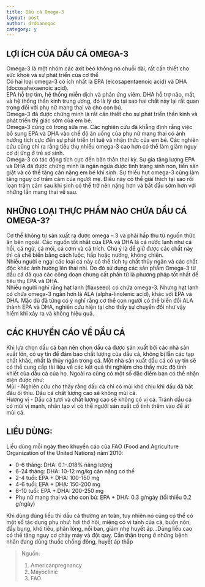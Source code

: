 ```yaml
---
title: Dầu cá Omega-3
layout: post
author: drdoanngoc
category: y
---
```


## LỢI ÍCH CỦA DẦU CÁ OMEGA-3

Omega-3 là một nhóm các axit béo không no chuỗi dài, rất cần thiết cho sức khoẻ và sự phát triển của cơ thể  
Có hai loại omega-3 có ích nhất là EPA (eicosapentaenoic acid) và DHA (docosahexaenoic acid).  
EPA hỗ trợ tim, hệ thống miễn dịch và phản ứng viêm. DHA hỗ trợ não, mắt, và hệ thống thần kinh trung ương, đó là lý do tại sao hai chất này lại rất quan trọng đối với phụ nữ mang thai và cho con bú.  
Omega-3 đã được chứng minh là rất cần thiết cho sự phát triển thần kinh và phát triển thị giác sớm của em bé.  
Omega-3 cũng có trong sữa mẹ. Các nghiên cứu đã khẳng định rằng việc bổ sung EPA và DHA vào chế độ ăn uống của phụ nữ mang thai có ảnh hưởng tích cực đến sự phát triển trí tuệ và nhận thức của em bé. Các nghiên cứu cũng chỉ ra rằng tiêu thụ nhiều omega-3 cao hơn có thể làm giảm nguy cơ dị ứng ở trẻ sơ sinh.  
Omega-3 có tác động tích cực đến bản thân thai kỳ. Sự gia tăng lượng EPA và DHA đã được chứng minh là ngăn ngừa được tình trạng sinh non, tiền sản giật và có thể tăng cân nặng em bé khi sinh. Sự thiếu hụt omega-3 cũng làm tăng nguy cơ trầm cảm của người mẹ. Điều này có thể giải thích tại sao rối loạn trầm cảm sau khi sinh có thể trở nên nặng hơn và bắt đầu sớm hơn với những lần mang thai về sau.  

## NHỮNG LOẠI THỰC PHẨM NÀO CHỨA DẦU CÁ OMEGA-3?  

Cơ thể không tự sản xuất ra được omega – 3 và phải hấp thu từ nguồn thức ăn bên ngoài. Các nguồn tốt nhất của EPA và DHA là cá nước lạnh như cá hồi, cá ngừ, cá mòi, cá cơm và cá trích. Chú ý là để giữ được các chất này thì cá chế biến bằng cách luộc, hấp hoặc nướng, không chiên.  
Nhiều người e ngại các loại cá này có thể tích tụ chất thủy ngân và các chất độc khác ảnh hưởng lên thai nhi. Do đó sử dụng các sản phẩm Omega-3 từ dầu cá đã qua các công đoạn chưng cất phân tử là phương pháp tốt nhất để tiêu thụ EPA và DHA.  
Nhiều người nghĩ rằng hạt lanh (flaxseed) có chứa omega-3. Nhưng hạt lanh có chứa omega-3 ngắn hơn là ALA (alpha-linolenic acid), khác với EPA và DHA. Mặc dù đã từng có ý nghĩ rằng cơ thể con người có thể biến đổi ALA thành EPA và DHA, nghiên cứu hiện tại cho thấy sự chuyển đổi như vậy hiếm khi xảy ra và không hiệu quả.

## CÁC KHUYẾN CÁO VỀ DẦU CÁ

Khi lựa chọn dầu cá bạn nên chọn dầu cá được sản xuất bởi các nhà sản xuất lớn, có uy tín để đảm bảo chất lượng của dầu cá, không bị lẫn các tạp chất khác, nhất là thủy ngân trong cá. Một nhà sản xuất dầu cá có uy tín sẽ có thể cung cấp tài liệu về các kết quả thí nghiệm cho thấy mức độ tinh khiết của dầu cá của họ. Ngoài ra cũng có một số đặc điểm bạn có thể nhận diện được như:  
Mùi - Nghiên cứu cho thấy rằng dầu cá chỉ có mùi khó chịu khi dầu đã bắt đầu ôi thiu. Dầu cá chất lượng cao sẽ không mùi cá.  
Hương vị - Dầu cá tươi và chất lượng cao sẽ không có vị cá. Tránh dầu cá có mùi vị mạnh, nhân tạo vì có thể người sản xuất cố tình thêm vào để át mùi cá.

## LIỀU DÙNG:

Liều dùng mỗi ngày theo khuyến cáo của FAO (Food and Agriculture Organization of the United Nations) năm 2010:  

- 0-6 tháng: DHA: 0.1-.018% năng lượng  
- 6-24 tháng: DHA: 10-12 mg/kg cân nặng cơ thể  
- 2-4 tuổi: EPA + DHA: 100-150 mg  
- 4-6 tuổi: EPA + DHA: 150-200 mg  
- 6-10 tuổi: EPA + DHA: 200-250 mg  
- Phụ nữ mang thai và cho con bú: EPA + DHA: 0.3 g/ngày (tối thiểu 0.2 g/ngày)  

Khi dùng đúng liều thì dầu cá thường an toàn, tuy nhiên nó cũng có thể có một số tác dụng phụ như: hơi thở hôi, miệng có vị tanh của cá, buồn nôn, đầy bụng, khó tiêu, phân lỏng, nổi ban, giảm nhẹ huyết áp…Dùng liều cao có thể tăng nguy cơ chảy máy và đột quỵ. Cần thận trọng ở những bệnh nhân đang dùng thuốc chống đông, huyết áp thấp

> Nguồn:  
> 1. Americanpregnancy  
> 2. Mayoclinic  
> 3. FAO